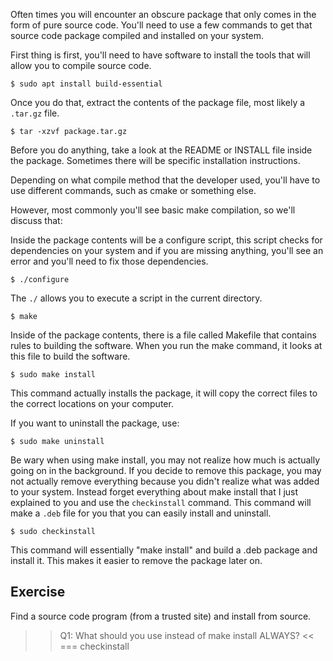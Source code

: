 Often times you will encounter an obscure package that only comes in the form of pure source code. You'll need to use a few commands to get that source code package compiled and installed on your system.

First thing is first, you'll need to have software to install the tools that will allow you to compile source code.

```
$ sudo apt install build-essential
```

Once you do that, extract the contents of the package file, most likely a `.tar.gz` file.

```
$ tar -xzvf package.tar.gz
```

Before you do anything, take a look at the README or INSTALL file inside the package. Sometimes there will be specific installation instructions.

Depending on what compile method that the developer used, you'll have to use different commands, such as cmake or something else.

However, most commonly you'll see basic make compilation, so we'll discuss that:

Inside the package contents will be a configure script, this script checks for dependencies on your system and if you are missing anything, you'll see an error and you'll need to fix those dependencies.

```
$ ./configure
```

The `./` allows you to execute a script in the current directory.

```
$ make
```

Inside of the package contents, there is a file called Makefile that contains rules to building the software. When you run the make command, it looks at this file to build the software.

```
$ sudo make install
```

This command actually installs the package, it will copy the correct files to the correct locations on your computer.

If you want to uninstall the package, use:

```
$ sudo make uninstall
```

Be wary when using make install, you may not realize how much is actually going on in the background. If you decide to remove this package, you may not actually remove everything because you didn't realize what was added to your system. Instead forget everything about make install that I just explained to you and use the `checkinstall` command. This command will make a `.deb` file for you that you can easily install and uninstall.

```
$ sudo checkinstall
```

This command will essentially "make install" and build a .deb package and install it. This makes it easier to remove the package later on.

## Exercise

Find a source code program (from a trusted site) and install from source.

>>Q1: What should you use instead of make install ALWAYS? <<
=== checkinstall
